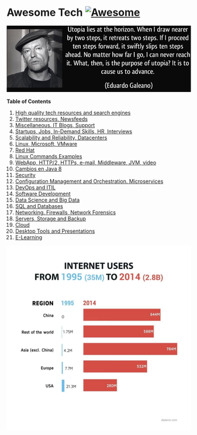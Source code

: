 # Awesome Tech [![Awesome](https://cdn.rawgit.com/sindresorhus/awesome/d7305f38d29fed78fa85652e3a63e154dd8e8829/media/badge.svg)](https://github.com/sindresorhus/awesome)

<div class="container">
<img alt="Utopia Eduardo Galeano" src="images/utopia_eduardo_galeano.png">
<div id="player"></div>
</div>

**Table of Contents**

1. [High quality tech resources and search engines](high-quality-tech-resources.md)
2. [Twitter resources, Newsfeeds](twitter.md)
3. [Miscellaneous. IT Blogs, Support](it-blogs.md)
4. [Startups, Jobs, In-Demand Skills, HR, Interviews](startups.md)
5. [Scalability and Reliability, Datacenters](scalability.md)
6. [Linux, Microsoft, VMware](linux-microsoft.md)
7. [Red Hat](redhat.md)
8. [Linux Commands Examples](linux-commands-examples.md)
9. [WebApp, HTTP/2, HTTPs, e-mail, Middleware, JVM, video](webapp.md)
10. [Cambios en Java 8](jvm-mem.md)
11. [Security](security.md)
12. [Configuration Management and Orchestration. Microservices](config-mgmt.md)
13. [DevOps and ITIL](devops-itil.md)
14. [Software Development](sw-devel.md)
15. [Data Science and Big Data](data-science.md)
16. [SQL and Databases](databases.md)
17. [Networking. Firewalls, Network Forensics](networking.md)
18. [Servers, Storage and Backup](servers-storage-backup.md)
19. [Cloud](cloud.md)
20. [Desktop Tools and Presentations](desktop-tools.md)
21. [E-Learning](e-learning.md)

[![internet users](images/internet-users.jpeg)](http://dadaviz.com/i/4164)

<!-- <iframe width="100%" height="45" src="https://www.youtube.com/embed/uuvDToxhZO0?rel=0&amp;autohide=2&amp;showinfo=0&amp;autoplay=1&amp;controls=2&amp;start=33&amp;end=82" frameborder="0" allowfullscreen></iframe> -->
